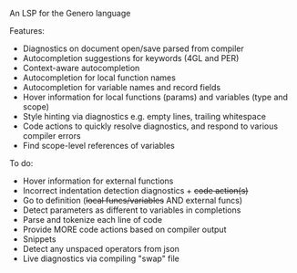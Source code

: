 An LSP for the Genero language

Features:
* Diagnostics on document open/save parsed from compiler
* Autocompletion suggestions for keywords (4GL and PER)
* Context-aware autocompletion
* Autocompletion for local function names
* Autocompletion for variable names and record fields
* Hover information for local functions (params) and variables (type and scope)
* Style hinting via diagnostics e.g. empty lines, trailing whitespace
* Code actions to quickly resolve diagnostics, and respond to various compiler errors
* Find scope-level references of variables

To do:
* Hover information for external functions
* Incorrect indentation detection diagnostics + ~~code action(s)~~
* Go to definition (~~local funcs/variables~~ AND external funcs)
* Detect parameters as different to variables in completions
* Parse and tokenize each line of code
* Provide MORE code actions based on compiler output
* Snippets
* Detect any unspaced operators from json
* Live diagnostics via compiling "swap" file
